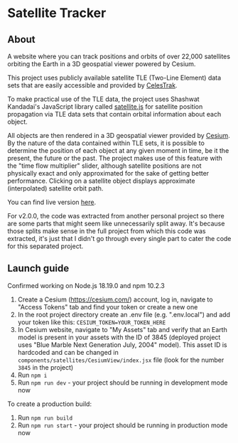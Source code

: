 # Satellite Tracker

## About

A website where you can track positions and orbits of over 22,000 satellites orbiting the Earth in a 3D geospatial viewer powered by Cesium.

This project uses publicly available satellite TLE (Two-Line Element) data sets that are easily accessible and provided by [CelesTrak](https://celestrak.com/NORAD/elements/).

To make practical use of the TLE data, the project uses Shashwat Kandadai's JavaScript library called [satellite.js](https://github.com/shashwatak/satellite-js) for satellite position propagation via TLE data sets that contain orbital information about each object.

All objects are then rendered in a 3D geospatial viewer provided by [Cesium](https://cesium.com). By the nature of the data contained within TLE sets, it is possible to determine the position of each object at any given moment in time, be it the present, the future or the past. The project makes use of this feature with the "time flow multiplier" slider, although satellite positions are not physically exact and only approximated for the sake of getting better performance. Clicking on a satellite object displays approximate (interpolated) satellite orbit path.

You can find live version [here](https://satellites-itsmedmd.vercel.app).

For v2.0.0, the code was extracted from another personal project so there are some parts that might seem like unnecessarily split away. It's because those splits make sense in the full project from which this code was extracted, it's just that I didn't go through every single part to cater the code for this separated project.

## Launch guide

Confirmed working on Node.js 18.19.0 and npm 10.2.3

1. Create a Cesium (https://cesium.com/) account, log in, navigate to "Access Tokens" tab and find your token or create a new one
2. In the root project directory create an .env file (e.g. ".env.local") and add your token like this: `CESIUM_TOKEN=YOUR_TOKEN_HERE`
3. In Cesium website, navigate to "My Assets" tab and verify that an Earth model is present in your assets with the ID of 3845 (deployed project uses "Blue Marble Next Generation July, 2004" model). This asset ID is hardcoded and can be changed in `components/satellites/CesiumView/index.jsx` file (look for the number `3845` in the project)
4. Run `npm i`
5. Run `npm run dev` - your project should be running in development mode now

To create a production build:
1. Run `npm run build`
2. Run `npm run start` - your project should be running in production mode now
